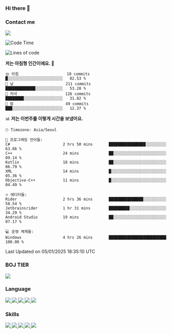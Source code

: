 ### Hi there 👋

<!-- Contact me-->
### Contact me
<a href="mailto:hiko1931@gmail.com">
    <img src="https://img.shields.io/badge/Gmail-D14836?logo=gmail&logoColor=white">
</a>

<!--START_SECTION:waka-->
![Code Time](http://img.shields.io/badge/Code%20Time-181%20hrs-blue)

![Lines of code](https://img.shields.io/badge/%EC%A0%80%EB%8A%94%20%EC%97%AC%ED%83%9C%EA%B9%8C%EC%A7%80%20-3.2%20million%20%EC%A4%84%EC%9D%98%20%EC%BD%94%EB%93%9C%EB%A5%BC%20%EC%9E%91%EC%84%B1%ED%96%88%EC%96%B4%EC%9A%94.-blue)

**저는 아침형 인간이에요. 🐤** 

```text
🌞 아침                     10 commits          █░░░░░░░░░░░░░░░░░░░░░░░░   02.53 % 
🌆 낮　                     211 commits         █████████████░░░░░░░░░░░░   53.28 % 
🌃 저녁                     126 commits         ████████░░░░░░░░░░░░░░░░░   31.82 % 
🌙 밤　                     49 commits          ███░░░░░░░░░░░░░░░░░░░░░░   12.37 % 
```


📊 **저는 이번주를 이렇게 시간을 보냈어요.** 

```text
🕑︎ Timezone: Asia/Seoul

💬 프로그래밍 언어들: 
C#                       2 hrs 50 mins       ████████████████░░░░░░░░░   63.86 % 
C++                      24 mins             ██░░░░░░░░░░░░░░░░░░░░░░░   09.14 % 
Kotlin                   18 mins             ██░░░░░░░░░░░░░░░░░░░░░░░   06.79 % 
XML                      14 mins             █░░░░░░░░░░░░░░░░░░░░░░░░   05.36 % 
Objective-C++            11 mins             █░░░░░░░░░░░░░░░░░░░░░░░░   04.49 % 

🔥 에디터들: 
Rider                    2 hrs 36 mins       ███████████████░░░░░░░░░░   58.54 % 
Jetbrainsrider           1 hr 31 mins        █████████░░░░░░░░░░░░░░░░   34.29 % 
Android Studio           19 mins             ██░░░░░░░░░░░░░░░░░░░░░░░   07.17 % 

💻 운영 체제들: 
Windows                  4 hrs 26 mins       █████████████████████████   100.00 % 
```


 Last Updated on 05/01/2025 18:35:10 UTC
<!--END_SECTION:waka-->

<!-- BOJ -->
### BOJ TIER
[![](http://mazassumnida.wtf/api/v2/generate_badge?boj=swifter)](https://solved.ac/swifter)

### Language
<a href="https://java.com">
    <img src="https://img.shields.io/badge/Java-007396?logo=java&logoColor=white">
</a>
<a href="https://kotlinlang.org">
    <img src="https://img.shields.io/badge/Kotlin-7F52FF?logo=kotlin&logoColor=white">
</a>
<a href="https://developer.mozilla.org/ko/docs/Web/JavaScript">
    <img src="https://img.shields.io/badge/JavaScript-F7DF1E?logo=javascript&logoColor=white">
</a>
<a href="https://isocpp.org/">
    <img src="https://img.shields.io/badge/C++-00599C?logo=cplusplus&logoColor=white">
</a>
<a href="https://learn.microsoft.com/ko-kr/dotnet/csharp/">
    <img src="https://img.shields.io/badge/csharp-239120?logo=csharp&logoColor=white">
</a>


### Skills
<a href="https://developer.android.com">
    <img src="https://img.shields.io/badge/Android-3DDC84?logo=android&logoColor=white">
</a>
<a href="https://reactivex.io">
    <img src="https://img.shields.io/badge/ReactiveX-B7178C?logo=ReactiveX&logoColor=white">
</a>
<a href="https://nodejs.org">
    <img src="https://img.shields.io/badge/Node.js-339933?logo=node.js&logoColor=white">
</a>
<a href="https://unity.com/kr">
    <img src="https://img.shields.io/badge/unity-FFFFFF?logo=unity&logoColor=black">
</a>
<a href="https://www.unrealengine.com/ko">
    <img src="https://img.shields.io/badge/unrealengine-0E1128?logo=unrealengine&logoColor=white">
</a>

